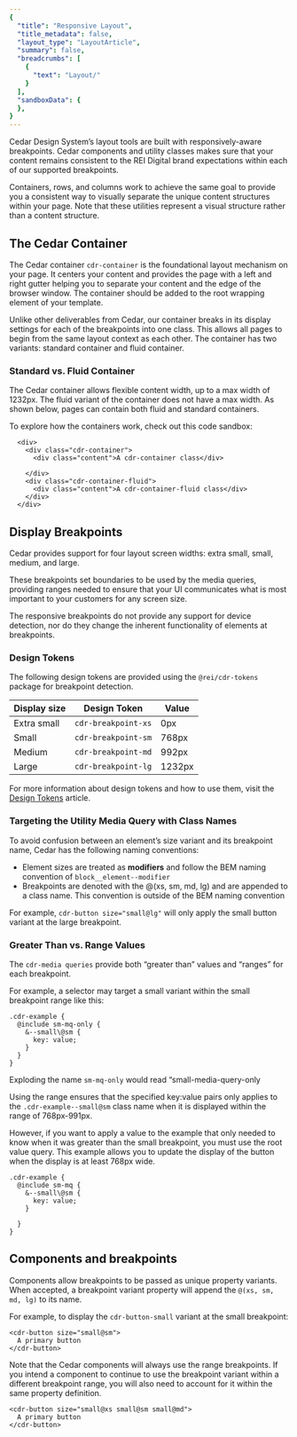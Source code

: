 ```yaml
---
{
  "title": "Responsive Layout",
  "title_metadata": false,
  "layout_type": "LayoutArticle",
  "summary": false,
  "breadcrumbs": [
    {
      "text": "Layout/"
    }
  ],
  "sandboxData": {
  },
}
---
```


<cdr-doc-table-of-contents-shell>
Cedar Design System’s layout tools are built with responsively-aware breakpoints. Cedar components
and utility classes makes sure that your content remains consistent to the REI Digital brand expectations
within each of our supported breakpoints.

Containers, rows, and columns work to achieve the same goal to provide you a consistent way to
visually separate the unique content structures within your page. Note that these utilities
represent a visual structure rather than a content structure.

## The Cedar Container
The Cedar container `cdr-container` is the foundational layout mechanism on your page. It centers your content and provides the page with a left and right gutter helping you to separate your content and the edge of the browser window. The container should be added to the root wrapping element of your template.

Unlike other deliverables from Cedar, our container breaks in its display settings for each of the breakpoints into one class. This allows all pages to begin from the same layout context as each other. The container has two variants: standard container and fluid container.

<cdr-img :src="$withBase('/layout/Spec_Grids_Breakpoints_16-9.png')" alt="Breakpoints for REI’s responsive layout" />

### Standard vs. Fluid Container

The Cedar container allows flexible content width, up to a max width of 1232px. The fluid variant of the container does not have a max width. As shown below, pages can contain both fluid and standard containers.

<cdr-img :src="$withBase('/layout/StandardvFluid.gif')" alt="Standard vs. Fluid container " />

To explore how the containers work, check out this code sandbox:

<cdr-doc-example-code-pair :sandbox-data="Object.assign({}, $page.frontmatter.sandboxData, {styleTag: 'body { background-color: rgba(130, 234, 255, 0.35);} .content {background-color: #fff;} .cdr-container, .cdr-container-fluid { background-color: lightcoral; color: purple;}'})"  :hide-code="false" :hide-example="true" >

```vue
  <div>
    <div class="cdr-container">
      <div class="content">A cdr-container class</div>

    </div>
    <div class="cdr-container-fluid">
      <div class="content">A cdr-container-fluid class</div>
    </div>
  </div>

```
</cdr-doc-example-code-pair>

## Display Breakpoints
Cedar provides support for four layout screen widths: extra small, small, medium, and large.

These breakpoints set boundaries to be used by the media queries, providing ranges needed to ensure that your UI communicates what is most important to your customers for any screen size.

The responsive breakpoints do not provide any support for device detection, nor do they change the inherent functionality of elements at breakpoints.

### Design Tokens

The following design tokens are provided using the `@rei/cdr-tokens` package for breakpoint detection.

| Display size | Design Token        | Value  |
|--------------|---------------------|--------|
| Extra small  | `cdr-breakpoint-xs` | 0px    |
| Small        | `cdr-breakpoint-sm` | 768px  |
| Medium       | `cdr-breakpoint-md` | 992px  |
| Large        | `cdr-breakpoint-lg` | 1232px |

For more information about design tokens and how to use them, visit the [Design Tokens](../../components/design-tokens/) article.

<!-- 
TODO: update this once SCSS utilities are available to consumers
### SCSS Utilities

`...` provides the following responsive breakpoint media queries for our patterns, components, and layouts. These provide size ranges intended to help facilitate the changing of layout at various screen widths or orientations.

| Display size | Utility mixin            | Range        |
|--------------|--------------------------|--------------|
| Extra small  | `@include xs-mq {}`      | >= 0         |
| Extra small  | `@include xs-mq-only {}` | 0-767px      |
| Small        | `@include sm-mq {}`      | >= 768px     |
| Small        | `@include sm-mq-only {}` | 768px-991px  |
| Medium       | `@include md-mq {}`      | >= 992px     |
| Medium       | `@include md-mq-only {}` | 992px-1199px |
| Large        | `@include lg-mq {}`      | >= 1232px    |
| Large        | `@include lg-mq-only {}` | >= 1232px    |
 -->
 
### Targeting the Utility Media Query with Class Names

To avoid confusion between an element’s size variant and its breakpoint name, Cedar has the following naming conventions:

-  Element sizes are treated as **modifiers** and follow the BEM naming convention of `block__element--modifier`
-  Breakpoints are denoted with the @(xs, sm, md, lg) and are appended to a class name. This convention is outside of the BEM naming convention

For example, `cdr-button size="small@lg"`  will only apply the small button variant at the large breakpoint.

### Greater Than vs. Range Values
The `cdr-media queries` provide both “greater than” values and “ranges” for each breakpoint.

For example, a selector may target a small variant within the small breakpoint range like this:

```
.cdr-example {
  @include sm-mq-only {
    &--small\@sm {
      key: value;
    }
  }
}
```
Exploding the name `sm-mq-only` would read “small-media-query-only

Using the range ensures that the specified key:value pairs only applies to the `.cdr-example--small@sm` class name when it is displayed within the range of 768px-991px.

However, if you want to apply a value to the example that only needed to know when it was greater than the small breakpoint, you must use the root value query. This example allows you to update the display of the button when the display is at least  768px wide.

```
.cdr-example {
  @include sm-mq {
    &--small\@sm {
      key: value;
    }

  }
}
```

## Components and breakpoints

Components allow breakpoints to be passed as unique property variants.
When accepted, a breakpoint variant property will append the `@(xs, sm, md, lg)` to its name.

For example, to display the `cdr-button-small` variant at the small breakpoint:

```vue
<cdr-button size="small@sm">
  A primary button
</cdr-button>
```

Note that the Cedar components will always use the range breakpoints. If you intend a component to continue to use the breakpoint variant within a different breakpoint range, you will also need to account for it within the same property definition.

```vue
<cdr-button size="small@xs small@sm small@md">
  A primary button
</cdr-button>
```
</cdr-doc-table-of-contents-shell>
